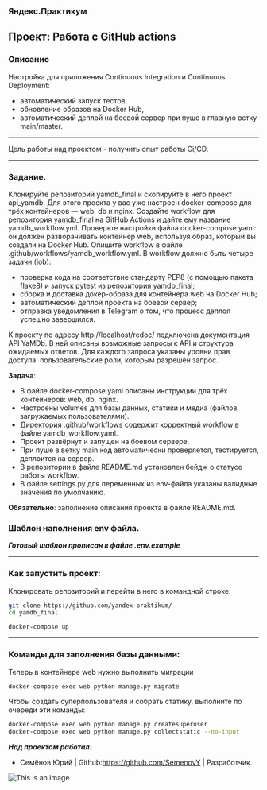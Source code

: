 ### Яндекс.Практикум 
## Проект: Работа с GitHub actions
### Описание
Настройка для приложения Continuous Integration и Continuous Deployment: 
- автоматический запуск тестов,
- обновление образов на Docker Hub,
- автоматический деплой на боевой сервер при пуше в главную ветку main/master.
***
Цель работы над проектом - получить опыт работы Ci/CD.

***

### Задание. ###

Клонируйте репозиторий yamdb_final и скопируйте в него проект api_yamdb. 
Для этого проекта у вас уже настроен docker-compose для трёх контейнеров — web, db и nginx.
Создайте workflow для репозитория yamdb_final на GitHub Actions и дайте ему название yamdb_workflow.yml.
Проверьте настройки файла docker-compose.yaml: он должен разворачивать контейнер web, используя образ, который вы создали на Docker Hub.
Опишите workflow в файле .github/workflows/yamdb_workflow.yml.
В workflow должно быть четыре задачи (job):

- проверка кода на соответствие стандарту PEP8 (с помощью пакета flake8) и запуск pytest из репозитория yamdb_final;
- сборка и доставка докер-образа для контейнера web на Docker Hub;
- автоматический деплой проекта на боевой сервер;
- отправка уведомления в Telegram о том, что процесс деплоя успешно завершился.

К проекту по адресу http://localhost/redoc/ подключена документация API YaMDb. В ней описаны возможные запросы к API и структура ожидаемых ответов. Для каждого запроса указаны уровни прав доступа: пользовательские роли, которым разрешён запрос.

**Задача**:
- В файле docker-compose.yaml описаны инструкции для трёх контейнеров: web, db, nginx.
- Настроены volumes для базы данных, статики и медиа (файлов, загружаемых пользователями).
- Директория .github/workflows содержит корректный workflow в файле yamdb_workflow.yaml.
- Проект развёрнут и запущен на боевом сервере.
- При пуше в ветку main код автоматически проверяется, тестируется, деплоится на сервер.
- В репозитории в файле README.md установлен бейдж о статусе работы workflow.
- В файле settings.py для переменных из env-файла указаны валидные значения по умолчанию.

**Обязательно**: заполнение описания проекта в файле README.md.

### Шаблон наполнения env файла. ###
***Готовый шаблон прописан в файле .env.example***

***


### Как запустить проект:

Клонировать репозиторий и перейти в него в командной строке:

```bash
git clone https://github.com/yandex-praktikum/
cd yamdb_final
```
```bash:
docker-compose up
```
***

### Команды для заполнения базы данными:

Теперь в контейнере web нужно выполнить миграции
```bash
docker-compose exec web python manage.py migrate
```
Чтобы создать суперпользователя и собрать статику, 
выполните по очереди эти команды:
```bash
docker-compose exec web python manage.py createsuperuser
docker-compose exec web python manage.py collectstatic --no-input
```

***Над проектом работал:***
* Семёнов Юрий  | Github:https://github.com/SemenovY | Разработчик.

![This is an image](https://github.com/SemenovY/yamdb_final/actions/workflows/yamdb_workflow.yml/badge.svg)
